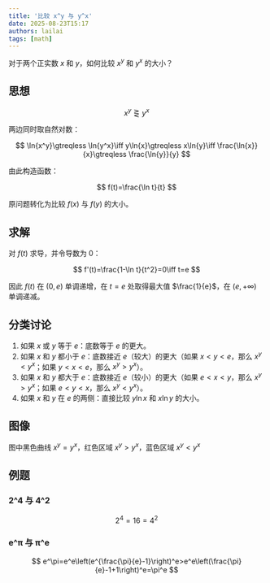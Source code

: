 ```yaml
---
title: '比较 x^y 与 y^x'
date: 2025-08-23T15:17
authors: lailai
tags: [math]
---
```


对于两个正实数 $x$ 和 $y$，如何比较 $x^y$ 和 $y^x$ 的大小？

<!-- truncate -->

## 思想

$$
x^y\gtreqless y^x
$$

两边同时取自然对数：

$$
\ln{x^y}\gtreqless \ln{y^x}\iff y\ln{x}\gtreqless x\ln{y}\iff \frac{\ln{x}}{x}\gtreqless \frac{\ln{y}}{y}
$$

由此构造函数：

$$
f(t)=\frac{\ln t}{t}
$$

原问题转化为比较 $f(x)$ 与 $f(y)$ 的大小。

## 求解

对 $f(t)$ 求导，并令导数为 $0$：

$$
f'(t)=\frac{1-\ln t}{t^2}=0\iff t=e
$$

因此 $f(t)$ 在 $(0,e)$ 单调递增，在 $t=e$ 处取得最大值 $\frac{1}{e}$，在 $(e,+\infty)$ 单调递减。

## 分类讨论

1. 如果 $x$ 或 $y$ 等于 $e$：底数等于 $e$ 的更大。
2. 如果 $x$ 和 $y$ 都小于 $e$：底数接近 $e$（较大）的更大（如果 $x<y<e$，那么 $x^y<y^x$；如果 $y<x<e$，那么 $x^y>y^x$）。
3. 如果 $x$ 和 $y$ 都大于 $e$：底数接近 $e$（较小）的更大（如果 $e<x<y$，那么 $x^y>y^x$；如果 $e<y<x$，那么 $x^y<y^x$）。
4. 如果 $x$ 和 $y$ 在 $e$ 的两侧：直接比较 $y\ln x$ 和 $x\ln y$ 的大小。

## 图像

图中黑色曲线 $x^y=y^x$，红色区域 $x^y>y^x$，蓝色区域 $x^y<y^x$

<Desmos id="bcfuoq2oyh" />

## 例题

### 2^4 与 4^2

$$
2^4=16=4^2
$$

### e^π 与 π^e

$$
e^\pi=e^e\left(e^{\frac{\pi}{e}-1}\right)^e>e^e\left(\frac{\pi}{e}-1+1\right)^e=\pi^e
$$
